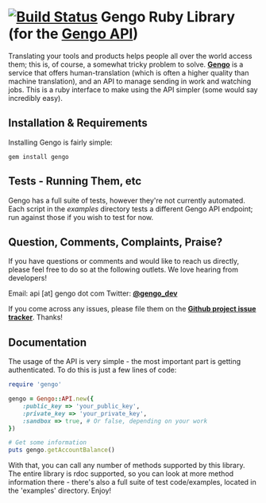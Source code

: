 [![Build Status](https://secure.travis-ci.org/gengo/gengo-ruby.png)](http://travis-ci.org/gengo/gengo-ruby)
Gengo Ruby Library (for the [Gengo API](http://gengo.com/))
========================================================================================================
Translating your tools and products helps people all over the world access them; this is, of course, a
somewhat tricky problem to solve. **[Gengo](http://gengo.com/)** is a service that offers human-translation
(which is often a higher quality than machine translation), and an API to manage sending in work and watching
jobs. This is a ruby interface to make using the API simpler (some would say incredibly easy).


Installation & Requirements
-------------------------------------------------------------------------------------------------------
Installing Gengo is fairly simple:

    gem install gengo


Tests - Running Them, etc
------------------------------------------------------------------------------------------------------
Gengo has a full suite of tests, however they're not currently automated. Each script in the _examples_
directory tests a different Gengo API endpoint; run against those if you wish to test for now.

Question, Comments, Complaints, Praise?
------------------------------------------------------------------------------------------------------
If you have questions or comments and would like to reach us directly, please feel free to do
so at the following outlets. We love hearing from developers!

Email: api [at] gengo dot com
Twitter: **[@gengo_dev](http://twitter.com/gengo_dev)**

If you come across any issues, please file them on the **[Github project issue tracker](https://github.com/gengo/gengo-ruby/issues)**. Thanks!


Documentation
------------------------------------------------------------------------------------------------------
The usage of the API is very simple - the most important part is getting authenticated. To do this is just
a few lines of code:

``` ruby
require 'gengo'

gengo = Gengo::API.new({
	:public_key => 'your_public_key',
	:private_key => 'your_private_key',
	:sandbox => true, # Or false, depending on your work
})

# Get some information
puts gengo.getAccountBalance()
```

With that, you can call any number of methods supported by this library. The entire library is rdoc supported,
so you can look at more method information there - there's also a full suite of test code/examples, located in the 'examples'
directory. Enjoy!
